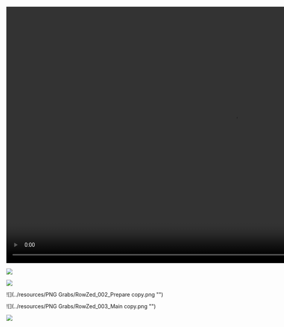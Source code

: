 <section>

<video src="../resources/rowZ_edit.mp4" width="1200px" height="675px" controls></video>

</section>

<section>

![](../resources/system_d_RowZ.png "")

</section>

<section>

![](../resources/rowzed-start.png "")

</section>

<section>

![](../resources/PNG Grabs/RowZed_002_Prepare copy.png "")

</section>

<section>

![](../resources/PNG Grabs/RowZed_003_Main copy.png "")

</section>

<section>

![](../resources/rowzed-bowls.png "")

</section>
